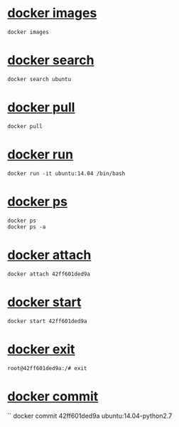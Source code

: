 # [docker images](01_docker_images.md)
```
docker images
```

# [docker search](02_docker_search.md)
```
docker search ubuntu
```

# [docker pull](03_docker_pull.md)
```
docker pull
```

# [docker run](04_docker_run.md)
```
docker run -it ubuntu:14.04 /bin/bash
```

# [docker ps](05_docker_ps.md)
```
docker ps
docker ps -a
```

# [docker attach](06_docker_attach.md)
```
docker attach 42ff601ded9a
```

# [docker start](07_docker_start.md)
```
docker start 42ff601ded9a
```

# [docker exit](08_docker_exit.md)
```
root@42ff601ded9a:/# exit
```

# [docker commit](09_docker_commit.md)
``
docker commit 42ff601ded9a ubuntu:14.04-python2.7
```
